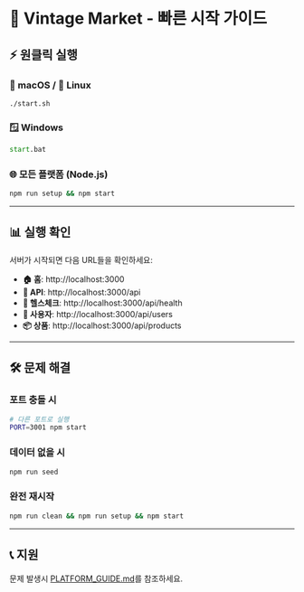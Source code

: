 # 🚀 Vintage Market - 빠른 시작 가이드

## ⚡ 원클릭 실행

### 🍎 macOS / 🐧 Linux
```bash
./start.sh
```

### 🪟 Windows
```cmd
start.bat
```

### 🌐 모든 플랫폼 (Node.js)
```bash
npm run setup && npm start
```

---

## 📊 실행 확인

서버가 시작되면 다음 URL들을 확인하세요:

- **🏠 홈**: http://localhost:3000
- **🔧 API**: http://localhost:3000/api
- **💊 헬스체크**: http://localhost:3000/api/health
- **👥 사용자**: http://localhost:3000/api/users
- **📦 상품**: http://localhost:3000/api/products

---

## 🛠️ 문제 해결

### 포트 충돌 시
```bash
# 다른 포트로 실행
PORT=3001 npm start
```

### 데이터 없을 시
```bash
npm run seed
```

### 완전 재시작
```bash
npm run clean && npm run setup && npm start
```

---

## 📞 지원

문제 발생시 [PLATFORM_GUIDE.md](./PLATFORM_GUIDE.md)를 참조하세요.